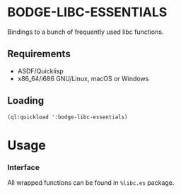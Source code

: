 # BODGE-LIBC-ESSENTIALS

Bindings to a bunch of frequently used libc functions.

## Requirements

* ASDF/Quicklisp
* x86_64/i686 GNU/Linux, macOS or Windows

## Loading
```lisp
(ql:quickload ':bodge-libc-essentials)
```

# Usage

### Interface
All wrapped functions can be found in `%libc.es` package.
